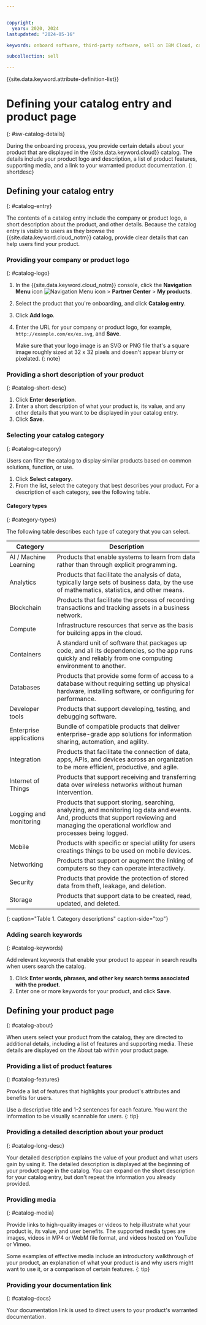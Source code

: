 ```yaml
---


copyright:
  years: 2020, 2024
lastupdated: "2024-05-16"

keywords: onboard software, third-party software, sell on IBM Cloud, catalog details, software, partner, sellers, partner center, catalog, logo, catalog entry, about, product page, catalog listing

subcollection: sell

---
```


{{site.data.keyword.attribute-definition-list}}

# Defining your catalog entry and product page
{: #sw-catalog-details}

During the onboarding process, you provide certain details about your product that are displayed in the {{site.data.keyword.cloud}} catalog. The details include your product logo and description, a list of product features, supporting media, and a link to your warranted product documentation.
{: shortdesc}

## Defining your catalog entry
{: #catalog-entry}

The contents of a catalog entry include the company or product logo, a short description about the product, and other details. Because the catalog entry is visible to users as they browse the {{site.data.keyword.cloud_notm}} catalog, provide clear details that can help users find your product.

### Providing your company or product logo
{: #catalog-logo}

1. In the {{site.data.keyword.cloud_notm}} console, click the **Navigation Menu** icon ![Navigation Menu icon](../icons/icon_hamburger.svg "Menu") > **Partner Center** > **My products**.
1. Select the product that you're onboarding, and click **Catalog entry**.
1. Click **Add logo**.
1. Enter the URL for your company or product logo, for example, `http://example.com/ex/ex.svg`, and **Save**.

   Make sure that your logo image is an SVG or PNG file that's a square image roughly sized at 32 x 32 pixels and doesn't appear blurry or pixelated.
   {: note}

### Providing a short description of your product
{: #catalog-short-desc}

1. Click **Enter description**.
1. Enter a short description of what your product is, its value, and any other details that you want to be displayed in your catalog entry.
1. Click **Save**.

### Selecting your catalog category
{: #catalog-category}

Users can filter the catalog to display similar products based on common solutions, function, or use.

1. Click **Select category**.
1. From the list, select the category that best describes your product. For a description of each category, see the following table.

#### Category types
{: #category-types}

The following table describes each type of category that you can select.

| Category | Description |
|----------|------------|
| AI / Machine Learning | Products that enable systems to learn from data rather than through explicit programming. |
| Analytics | Products that facilitate the analysis of data, typically large sets of business data, by the use of mathematics, statistics, and other means. |
| Blockchain | Products that facilitate the process of recording transactions and tracking assets in a business network. |
| Compute | Infrastructure resources that serve as the basis for building apps in the cloud. |
| Containers | A standard unit of software that packages up code, and all its dependencies, so the app runs quickly and reliably from one computing environment to another. |
| Databases | Products that provide some form of access to a database without requiring setting up physical hardware, installing software, or configuring for performance. |
| Developer tools | Products that support developing, testing, and debugging software. |
| Enterprise applications | Bundle of compatible products that deliver enterprise-grade app solutions for information sharing, automation, and agility. |
| Integration | Products that facilitate the connection of data, apps, APIs, and devices across an organization to be more efficient, productive, and agile. |
| Internet of Things | Products that support receiving and transferring data over wireless networks without human intervention. |
| Logging and monitoring | Products that support storing, searching, analyzing, and monitoring log data and events. And, products that support reviewing and managing the operational workflow and processes being logged. |
| Mobile| Products with specific or special utility for users creatings things to be used on mobile devices. |
| Networking | Products that support or augment the linking of computers so they can operate interactively. |
| Security | Products that provide the protection of stored data from theft, leakage, and deletion. |
| Storage | Products that support data to be created, read, updated, and deleted.|
{: caption="Table 1. Category descriptions" caption-side="top"}

### Adding search keywords
{: #catalog-keywords}

Add relevant keywords that enable your product to appear in search results when users search the catalog.

1. Click **Enter words, phrases, and other key search terms associated with the product**.
1. Enter one or more keywords for your product, and click **Save**.

## Defining your product page
{: #catalog-about}

When users select your product from the catalog, they are directed to additional details, including a list of features and supporting media. These details are displayed on the About tab within your product page.

### Providing a list of product features
{: #catalog-features}

Provide a list of features that highlights your product's attributes and benefits for users.

Use a descriptive title and 1-2 sentences for each feature. You want the information to be visually scannable for users.
{: tip}

### Providing a detailed description about your product
{: #catalog-long-desc}

Your detailed description explains the value of your product and what users gain by using it. The detailed description is displayed at the beginning of your product page in the catalog. You can expand on the short description for your catalog entry, but don't repeat the information you already provided.

### Providing media
{: #catalog-media}

Provide links to high-quality images or videos to help illustrate what your product is, its value, and user benefits. The supported media types are images, videos in MP4 or WebM file format, and videos hosted on YouTube or Vimeo.

Some examples of effective media include an introductory walkthrough of your product, an explanation of what your product is and why users might want to use it, or a comparison of certain features.
{: tip}

### Providing your documentation link
{: #catalog-docs}

Your documentation link is used to direct users to your product's warranted documentation.

